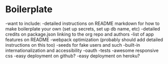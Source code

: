 # Boilerplate

-want to include:
    -detailed instructions on README markdown for how to make boilerplate your own (set up secrets, set up db name, etc)
    -detailed credits on package.json linking to the org repo and authors
    -list of app features on README
    -webpack optimization (probably should add detailed instructions on this too)
    -seeds for fake users and such
    -built-in internationalization and accessibility
    -oauth
    -tests
    -awesome responsive css
    -easy deployment on github?
    -easy deployment on heroku?
